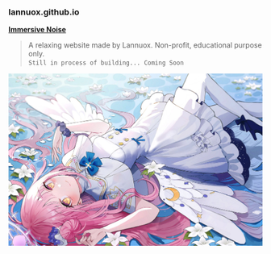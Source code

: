 ### lannuox.github.io
[**Immersive Noise**](https://lannuox.github.io)

> A relaxing website made by Lannuox. 
> Non-profit, educational purpose only.<br>
`Still in process of building... Coming Soon` <br>

![cute](background-image.jpg)
